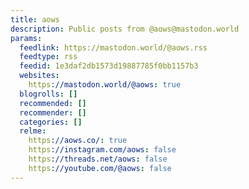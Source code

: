 ```yaml
---
title: aows
description: Public posts from @aows@mastodon.world
params:
  feedlink: https://mastodon.world/@aows.rss
  feedtype: rss
  feedid: 1e3daf2db1573d19887785f0bb1157b3
  websites:
    https://mastodon.world/@aows: true
  blogrolls: []
  recommended: []
  recommender: []
  categories: []
  relme:
    https://aows.co/: true
    https://instagram.com/aows: false
    https://threads.net/aows: false
    https://youtube.com/@aows: false
---
```

